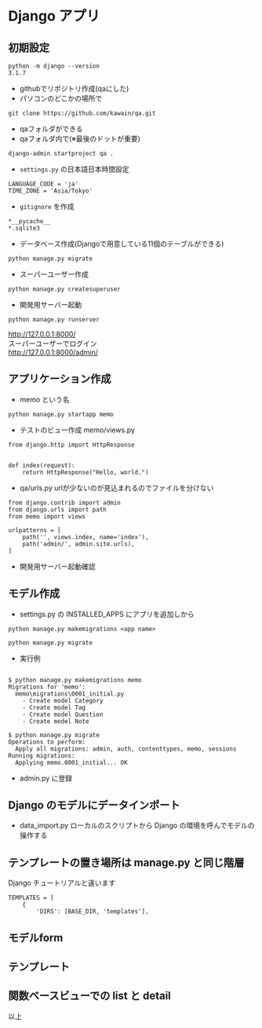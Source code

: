 # Django アプリ


## 初期設定

```
python -m django --version
3.1.7
```

- githubでリポジトリ作成(qaにした)
- パソコンのどこかの場所で
```
git clone https://github.com/kawain/qa.git
```
- qaフォルダができる
- qaフォルダ内で(※最後のドットが重要)
```
django-admin startproject qa .
```
- `settings.py` の日本語日本時間設定
```
LANGUAGE_CODE = 'ja'
TIME_ZONE = 'Asia/Tokyo'
```
- `gitignore` を作成
```
*__pycache__
*.sqlite3
```
- データベース作成(Djangoで用意している11個のテーブルができる)
```
python manage.py migrate
```
- スーパーユーザー作成
```
python manage.py createsuperuser
```
- 開発用サーバー起動
```
python manage.py runserver
```
http://127.0.0.1:8000/  
スーパーユーザーでログイン  
http://127.0.0.1:8000/admin/  


## アプリケーション作成

- memo という名
```
python manage.py startapp memo
```
- テストのビュー作成  memo/views.py
```
from django.http import HttpResponse


def index(request):
    return HttpResponse("Hello, world.")

```
- qa/urls.py urlが少ないのが見込まれるのでファイルを分けない
```
from django.contrib import admin
from django.urls import path
from memo import views

urlpatterns = [
    path('', views.index, name='index'),
    path('admin/', admin.site.urls),
]
```
- 開発用サーバー起動確認

## モデル作成

- settings.py の INSTALLED_APPS にアプリを追加しから

```
python manage.py makemigrations <app name>

python manage.py migrate
```
- 実行例
```

$ python manage.py makemigrations memo
Migrations for 'memo':
  memo\migrations\0001_initial.py
    - Create model Category
    - Create model Tag
    - Create model Question
    - Create model Note

$ python manage.py migrate
Operations to perform:
  Apply all migrations: admin, auth, contenttypes, memo, sessions
Running migrations:
  Applying memo.0001_initial... OK
```

- admin.py に登録

## Django のモデルにデータインポート

- data_import.py
 ローカルのスクリプトから Django の環境を呼んでモデルの操作する


## テンプレートの置き場所は manage.py と同じ階層

Django チュートリアルと違います

```
TEMPLATES = [
    {
        'DIRS': [BASE_DIR, 'templates'],

```

## モデルform

## テンプレート

## 関数ベースビューでの list と detail



以上
